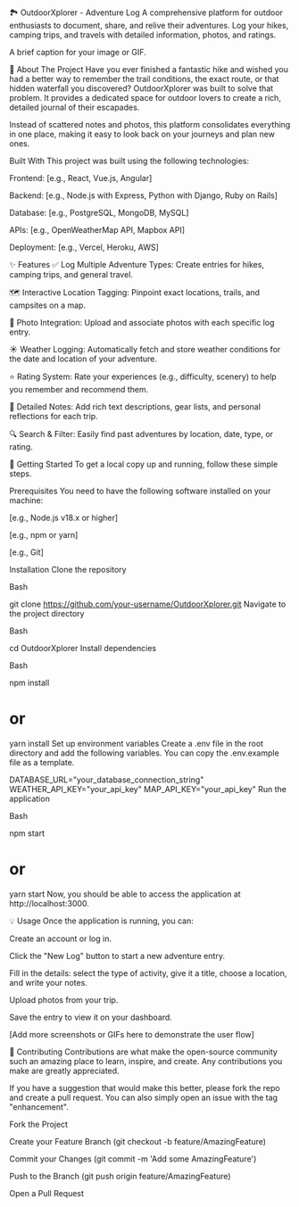 🏞️ OutdoorXplorer - Adventure Log
A comprehensive platform for outdoor enthusiasts to document, share, and relive their adventures. Log your hikes, camping trips, and travels with detailed information, photos, and ratings.

A brief caption for your image or GIF.

📖 About The Project
Have you ever finished a fantastic hike and wished you had a better way to remember the trail conditions, the exact route, or that hidden waterfall you discovered? OutdoorXplorer was built to solve that problem. It provides a dedicated space for outdoor lovers to create a rich, detailed journal of their escapades.

Instead of scattered notes and photos, this platform consolidates everything in one place, making it easy to look back on your journeys and plan new ones.

Built With
This project was built using the following technologies:

Frontend: [e.g., React, Vue.js, Angular]

Backend: [e.g., Node.js with Express, Python with Django, Ruby on Rails]

Database: [e.g., PostgreSQL, MongoDB, MySQL]

APIs: [e.g., OpenWeatherMap API, Mapbox API]

Deployment: [e.g., Vercel, Heroku, AWS]

✨ Features
✅ Log Multiple Adventure Types: Create entries for hikes, camping trips, and general travel.

🗺️ Interactive Location Tagging: Pinpoint exact locations, trails, and campsites on a map.

📸 Photo Integration: Upload and associate photos with each specific log entry.

☀️ Weather Logging: Automatically fetch and store weather conditions for the date and location of your adventure.

⭐ Rating System: Rate your experiences (e.g., difficulty, scenery) to help you remember and recommend them.

📝 Detailed Notes: Add rich text descriptions, gear lists, and personal reflections for each trip.

🔍 Search & Filter: Easily find past adventures by location, date, type, or rating.

🚀 Getting Started
To get a local copy up and running, follow these simple steps.

Prerequisites
You need to have the following software installed on your machine:

[e.g., Node.js v18.x or higher]

[e.g., npm or yarn]

[e.g., Git]

Installation
Clone the repository

Bash

git clone https://github.com/your-username/OutdoorXplorer.git
Navigate to the project directory

Bash

cd OutdoorXplorer
Install dependencies

Bash

npm install
# or
yarn install
Set up environment variables
Create a .env file in the root directory and add the following variables. You can copy the .env.example file as a template.

DATABASE_URL="your_database_connection_string"
WEATHER_API_KEY="your_api_key"
MAP_API_KEY="your_api_key"
Run the application

Bash

npm start
# or
yarn start
Now, you should be able to access the application at http://localhost:3000.

💡 Usage
Once the application is running, you can:

Create an account or log in.

Click the "New Log" button to start a new adventure entry.

Fill in the details: select the type of activity, give it a title, choose a location, and write your notes.

Upload photos from your trip.

Save the entry to view it on your dashboard.

[Add more screenshots or GIFs here to demonstrate the user flow]

🤝 Contributing
Contributions are what make the open-source community such an amazing place to learn, inspire, and create. Any contributions you make are greatly appreciated.

If you have a suggestion that would make this better, please fork the repo and create a pull request. You can also simply open an issue with the tag "enhancement".

Fork the Project

Create your Feature Branch (git checkout -b feature/AmazingFeature)

Commit your Changes (git commit -m 'Add some AmazingFeature')

Push to the Branch (git push origin feature/AmazingFeature)

Open a Pull Request
